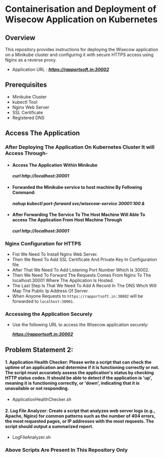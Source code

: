 # Containerisation and Deployment of Wisecow Application on Kubernetes 

## Overview

This repository provides instructions for deploying the Wisecow application on a Minikube cluster and configuring it with secure HTTPS access using Nginx as a reverse proxy.
- Application URL : ***https://rapportsoft.in:30002***

## Prerequisites
- Minikube Cluster
- kubectl Tool
- Nginx Web Server
- SSL Certificate
- Registered DNS

## Access The Application
### After Deploying The Application On Kubernetes Cluster It will Access Through-
- #### Access The Application Within Minikube
  ***curl http://localhost:30001***
- #### Forwarded the Minikube service to host machine By Following Command:
  ***nohup kubectl port-forward svc/wisecow-service 30001:100 &***
- #### After Forwarding The Service To The Host Machine Will Able To access The Application From Host Machine Through
  ***curl http://localhost:30001***

### Nginx Configuration for HTTPS
- Fist We Need To Install Nginx Web Server.
- Then We Need To Add SSL Certificate And Private Key In Configuration file.
- After That We Need To Add Listening Port Number Which Is 30002.
- Then We Need To Forward The Requests Comes From Nginx To The localhost:30001 Where The Application Is Hosted.
- The Last Step Is That We Need To Add A Record In The DNS Whch Will Map The Public Ip Address Of Server.
- When Anyone Requests to `https://rapportsoft.in:30002` will be forwarded to `localhost:30001`.


### Accessing the Application Securely

- Use the following URL to access the Wisecow application securely:

  ***https://rapportsoft.in:30002***

## Problem Statement 2:
#### 1. Application Health Checker: Please write a script that can check the uptime of an application and determine if it is functioning correctly or not. The script must accurately assess the application's status by checking HTTP status codes. It should be able to detect if the application is 'up', meaning it is functioning correctly, or 'down', indicating that it is unavailable or not responding.
- ApplicationHealthChecker.sh
  
#### 2. Log File Analyzer: Create a script that analyzes web server logs (e.g., Apache, Nginx) for common patterns such as the number of 404 errors, the most requested pages, or IP addresses with the most requests. The script should output a summarized report.
- LogFileAnalyzer.sh

### Above Scripts Are Present In This Repository Only


